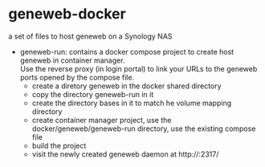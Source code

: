# geneweb-docker
a set of files to host geneweb on a Synology NAS
<ul>
    <li>
        geneweb-run: contains a docker compose project to create host geneweb in container manager.<br/>Use the reverse proxy (in login portal) to link your URLs to the geneweb ports opened by the compose file.
        <ul>
            <li>create a diretory geneweb in the docker shared directory</li>
            <li>copy the directory geneweb-run in it</li>
            <li>create the directory bases in it to match he volume mapping directory</li>
            <li>create container manager project, use the docker/geneweb/geneweb-run directory, use the existing compose file</li>
            <li>build the project</li>
            <li>visit the newly created geneweb daemon at http://<ip of your NAS>:2317/
        </ul>
    </li>
</ul>
